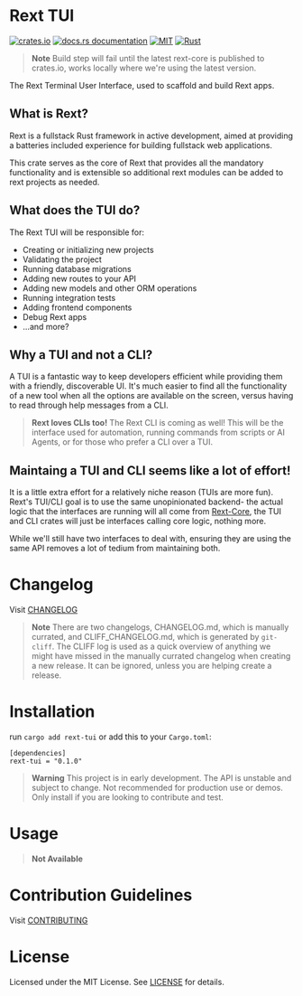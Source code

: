 # Rext TUI

[![crates.io](https://img.shields.io/crates/v/rext-tui.svg)](https://crates.io/crates/rext-tui)
[![docs.rs documentation](https://img.shields.io/docsrs/rext-tui)](https://docs.rs/rext-tui)
[![MIT](https://img.shields.io/crates/l/rext-tui.svg)](./LICENSE)
[![Rust](https://github.com/RextStack/rext-tui/actions/workflows/rust.yml/badge.svg?branch=master)](https://github.com/RextStack/rext-tui/actions/workflows/rust.yml)

> **Note**
> Build step will fail until the latest rext-core is published to crates.io, works locally where we're using the latest version.

The Rext Terminal User Interface, used to scaffold and build Rext apps.

[Ratatui]: https://ratatui.rs

## What is Rext?

Rext is a fullstack Rust framework in active development, aimed at providing a batteries included experience for building fullstack web applications.

This crate serves as the core of Rext that provides all the mandatory functionality and is extensible so additional rext modules can be added to rext projects as needed.

## What does the TUI do?

The Rext TUI will be responsible for:
- Creating or initializing new projects
- Validating the project
- Running database migrations
- Adding new routes to your API
- Adding new models and other ORM operations
- Running integration tests
- Adding frontend components
- Debug Rext apps
- ...and more?

## Why a TUI and not a CLI?

A TUI is a fantastic way to keep developers efficient while providing them with a friendly, discoverable UI. It's much easier to find all the functionality of a new tool when all the options are available on the screen, versus having to read through help messages from a CLI.

> **Rext loves CLIs too!**
> The Rext CLI is coming as well! This will be the interface used for automation, running commands from scripts or AI Agents, or for those who prefer a CLI over a TUI.

## Maintaing a TUI and CLI seems like a lot of effort!

It is a little extra effort for a relatively niche reason (TUIs are more fun). Rext's TUI/CLI goal is to use the same unopinionated backend- the actual logic that the interfaces are running will all come from [Rext-Core](https://github.com/RextStack/rext-core), the TUI and CLI crates will just be interfaces calling core logic, nothing more.

While we'll still have two interfaces to deal with, ensuring they are using the same API removes a lot of tedium from maintaining both.

# Changelog

Visit [CHANGELOG](CHANGELOG.md)

> **Note**
> There are two changelogs, CHANGELOG.md, which is manually currated, and CLIFF_CHANGELOG.md, which is generated by `git-cliff`. The CLIFF log is used as a quick overview of anything we might have missed in the manually currated changelog when creating a new release. It can be ignored, unless you are helping create a release.

# Installation

run `cargo add rext-tui` or add this to your `Cargo.toml`:

```
[dependencies]
rext-tui = "0.1.0"
```

> **Warning**
> This project is in early development. The API is unstable and subject to change. Not recommended for production use or demos. Only install if you are looking to contribute and test.

# Usage

> **Not Available**

# Contribution Guidelines

Visit [CONTRIBUTING](CONTRIBUTING.md)

# License

Licensed under the MIT License. See [LICENSE](LICENSE.txt) for details.
